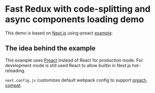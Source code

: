 # Fast Redux with code-splitting and async components loading demo

This demo is based on [Next.js](https://github.com/zeit/next.js) using-preact [example](https://github.com/zeit/next.js/tree/master/examples/using-preact).

## The idea behind the example

This example uses [Preact](https://github.com/developit/preact) instead of React for production mode. For development mode is still used React to allow builtin in Next.js hot-reloading.

`next.config.js` customizes default webpack config to support [preact-compat](https://github.com/developit/preact-compat).

